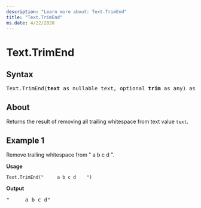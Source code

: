 ```yaml
---
description: "Learn more about: Text.TrimEnd"
title: "Text.TrimEnd"
ms.date: 4/22/2020
---
```

# Text.TrimEnd

## Syntax

<pre>
Text.TrimEnd(<b>text</b> as nullable text, optional <b>trim</b> as any) as nullable text
</pre>
  
## About

Returns the result of removing all trailing whitespace from text value `text`.

## Example 1

Remove trailing whitespace from " a b c d ".

**Usage**

```powerquery-m
Text.TrimEnd("     a b c d    ")
```

**Output**

<pre>
"     a b c d"
</pre>
